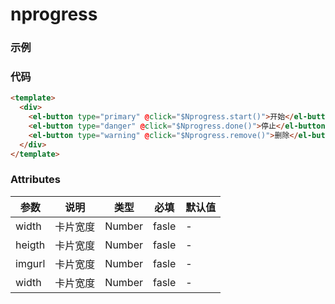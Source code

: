 # nprogress
### 示例

<els-nprogress />

### 代码
```html
<template>
  <div>
    <el-button type="primary" @click="$Nprogress.start()">开始</el-button>
    <el-button type="danger" @click="$Nprogress.done()">停止</el-button>
    <el-button type="warning" @click="$Nprogress.remove()">删除</el-button>
  </div>
</template>
```

### Attributes
| 参数| 说明| 类型| 必填| 默认值
| ----| ----| ----| ----| ----| 
| width| 卡片宽度| Number| fasle| -| 
| heigth| 卡片宽度| Number| fasle| -| 
| imgurl| 卡片宽度| Number| fasle| -| 
| width| 卡片宽度| Number| fasle|-|